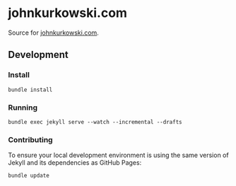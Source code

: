 # johnkurkowski.com

Source for [johnkurkowski.com](https://johnkurkowski.com).

## Development

### Install

    bundle install

### Running

    bundle exec jekyll serve --watch --incremental --drafts

### Contributing

To ensure your local development environment is using the same version of Jekyll and its dependencies as GitHub Pages:

    bundle update
